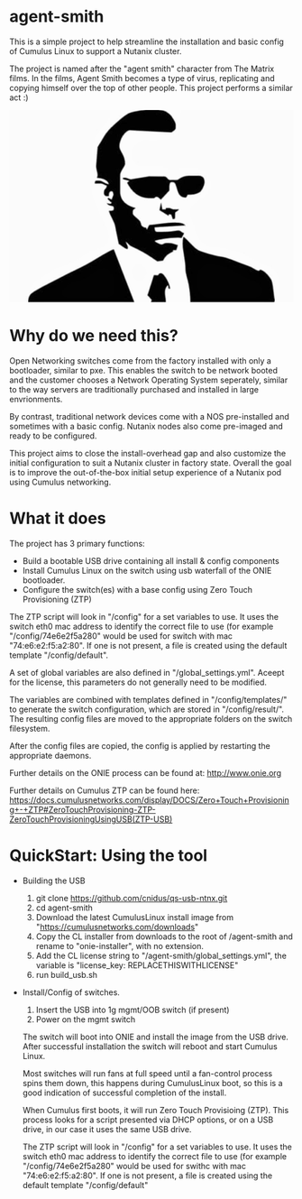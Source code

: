 # agent-smith
This is a simple project to help streamline the installation and basic config of Cumulus Linux to support a Nutanix cluster.

The project is named after the "agent smith" character from The Matrix films. In the films, Agent Smith becomes a type of virus, replicating and copying himself over the top of other people. This project performs a similar act :)

![Diagram](smith.jpg)

# Why do we need this?
Open Networking switches come from the factory installed with only a bootloader, similar to pxe. This enables the switch to be network booted and the customer chooses a Network Operating System seperately, similar to the way servers are traditionally purchased and installed in large envrionments.

By contrast, traditional network devices come with a NOS pre-installed and sometimes with a basic config. Nutanix nodes also come pre-imaged and ready to be configured.

This project aims to close the install-overhead gap and also customize the initial configuration to suit a Nutanix cluster in factory state. Overall the goal is to improve the out-of-the-box initial setup experience of a Nutanix pod using Cumulus networking.

# What it does
The project has 3 primary functions:

* Build a bootable USB drive containing all install & config components
* Install Cumulus Linux on the switch using usb waterfall of the ONIE bootloader.
* Configure the switch(es) with a base config using Zero Touch Provisioning (ZTP)

The ZTP script will look in "/config" for a set variables to use. It uses the switch eth0 mac address to identify the correct file to use (for example "/config/74e6e2f5a280" would be used for switch with mac "74:e6:e2:f5:a2:80". If one is not present, a file is created using the default template "/config/default".

A set of global variables are also defined in "/global_settings.yml". Aceept for the license, this parameters do not generally need to be modified.

The variables are combined with templates defined in "/config/templates/" to generate the switch configuration, which are stored in "/config/result/". The resulting config files are moved to the appropriate folders on the switch filesystem. 

After the config files are copied, the config is applied by restarting the appropriate daemons.

Further details on the ONIE process can be found at: http://www.onie.org

Further details on Cumulus ZTP can be found here: https://docs.cumulusnetworks.com/display/DOCS/Zero+Touch+Provisioning+-+ZTP#ZeroTouchProvisioning-ZTP-ZeroTouchProvisioningUsingUSB(ZTP-USB)

# QuickStart: Using the tool

* Building the USB
    1) git clone https://github.com/cnidus/qs-usb-ntnx.git
    2) cd agent-smith
    3) Download the latest CumulusLinux install image from "https://cumulusnetworks.com/downloads"
    4) Copy the CL installer from downloads to the root of /agent-smith and rename to "onie-installer", with no extension.
    5) Add the CL license string to "/agent-smith/global_settings.yml", the variable is "license_key: REPLACETHISWITHLICENSE"
    6) run build_usb.sh

* Install/Config of switches.
    1) Insert the USB into 1g mgmt/OOB switch (if present)
    2) Power on the mgmt switch

    The switch will boot into ONIE and install the image from the USB drive. After successful installation the switch will reboot and start Cumulus Linux.

    Most switches will run fans at full speed until a fan-control process spins them down, this happens during CumulusLinux boot, so this is a good indication of successful completion of the install.

    When Cumulus first boots, it will run Zero Touch Provisioing (ZTP). This process looks for a script presented via DHCP options, or on a USB drive, in our case it uses the same USB drive.

    The ZTP script will look in "/config" for a set variables to use. It uses the switch eth0 mac address to identify the correct file to use (for example "/config/74e6e2f5a280" would be used for swithc with mac "74:e6:e2:f5:a2:80". If one is not present, a file is created using the default template "/config/default" <UP TO HERE> 
